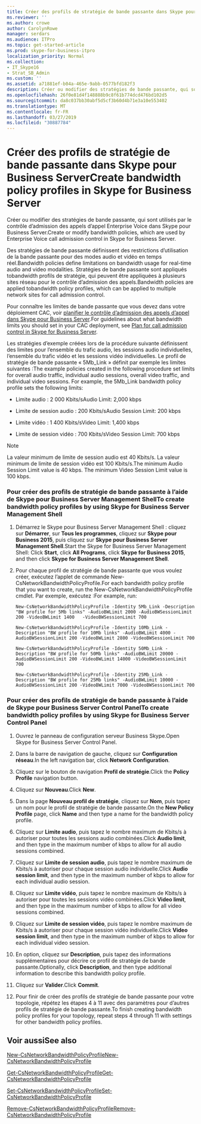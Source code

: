 ```yaml
---
title: Créer des profils de stratégie de bande passante dans Skype pour Business Server
ms.reviewer: ''
ms.author: crowe
author: CarolynRowe
manager: serdars
ms.audience: ITPro
ms.topic: get-started-article
ms.prod: skype-for-business-itpro
localization_priority: Normal
ms.collection:
- IT_Skype16
- Strat_SB_Admin
ms.custom: ''
ms.assetid: a71881ef-b04a-465e-9abb-0577bfd182f3
description: Créer ou modifier des stratégies de bande passante, qui sont utilisés par le contrôle d’admission des appels d’appel Enterprise Voice dans Skype pour Business Server.
ms.openlocfilehash: 26f0e81d4f148888b9c8f61b774dcd476bd102d5
ms.sourcegitcommit: da8c037bb30abf5d5cf3b60d4b71e3a10e553402
ms.translationtype: MT
ms.contentlocale: fr-FR
ms.lasthandoff: 03/27/2019
ms.locfileid: "30887784"
---
```

# <a name="create-bandwidth-policy-profiles-in-skype-for-business-server"></a><span data-ttu-id="6460b-103">Créer des profils de stratégie de bande passante dans Skype pour Business Server</span><span class="sxs-lookup"><span data-stu-id="6460b-103">Create bandwidth policy profiles in Skype for Business Server</span></span> 
 
<span data-ttu-id="6460b-104">Créer ou modifier des stratégies de bande passante, qui sont utilisés par le contrôle d’admission des appels d’appel Enterprise Voice dans Skype pour Business Server.</span><span class="sxs-lookup"><span data-stu-id="6460b-104">Create or modify bandwidth policies, which are used by Enterprise Voice call admission control in Skype for Business Server.</span></span> 
  
<span data-ttu-id="6460b-105">Des stratégies de bande passante définissent des restrictions d’utilisation de la bande passante pour des modes audio et vidéo en temps réel.</span><span class="sxs-lookup"><span data-stu-id="6460b-105">Bandwidth policies define limitations on bandwidth usage for real-time audio and video modalities.</span></span> <span data-ttu-id="6460b-106">Stratégies de bande passante sont appliqués tobandwidth profils de stratégie, qui peuvent être appliquées à plusieurs sites réseau pour le contrôle d’admission des appels.</span><span class="sxs-lookup"><span data-stu-id="6460b-106">Bandwidth policies are applied tobandwidth policy profiles, which can be applied to multiple network sites for call admission control.</span></span>
  
<span data-ttu-id="6460b-107">Pour connaître les limites de bande passante que vous devez dans votre déploiement CAC, voir [planifier le contrôle d’admission des appels d’appel dans Skype pour Business Server](../../plan-your-deployment/enterprise-voice-solution/call-admission-control.md).</span><span class="sxs-lookup"><span data-stu-id="6460b-107">For guidelines about what bandwidth limits you should set in your CAC deployment, see [Plan for call admission control in Skype for Business Server](../../plan-your-deployment/enterprise-voice-solution/call-admission-control.md).</span></span>
  
<span data-ttu-id="6460b-p102">Les stratégies d’exemple créées lors de la procédure suivante définissent des limites pour l’ensemble du trafic audio, les sessions audio individuelles, l’ensemble du trafic vidéo et les sessions vidéo individuelles. Le profil de stratégie de bande passante « 5Mb_Link » définit par exemple les limites suivantes :</span><span class="sxs-lookup"><span data-stu-id="6460b-p102">The example policies created in the following procedure set limits for overall audio traffic, individual audio sessions, overall video traffic, and individual video sessions. For example, the 5Mb_Link bandwidth policy profile sets the following limits:</span></span> 
  
- <span data-ttu-id="6460b-110">Limite audio : 2 000 Kbits/s</span><span class="sxs-lookup"><span data-stu-id="6460b-110">Audio Limit: 2,000 kbps</span></span>
    
- <span data-ttu-id="6460b-111">Limite de session audio : 200 Kbits/s</span><span class="sxs-lookup"><span data-stu-id="6460b-111">Audio Session Limit: 200 kbps</span></span>
    
- <span data-ttu-id="6460b-112">Limite vidéo : 1 400 Kbits/s</span><span class="sxs-lookup"><span data-stu-id="6460b-112">Video Limit: 1,400 kbps</span></span>
    
- <span data-ttu-id="6460b-113">Limite de session vidéo : 700 Kbits/s</span><span class="sxs-lookup"><span data-stu-id="6460b-113">Video Session Limit: 700 kbps</span></span>
    
> [!NOTE]
> <span data-ttu-id="6460b-p103">La valeur minimum de limite de session audio est 40 Kbits/s. La valeur minimum de limite de session vidéo est 100 Kbits/s.</span><span class="sxs-lookup"><span data-stu-id="6460b-p103">The minimum Audio Session Limit value is 40 kbps. The minimum Video Session Limit value is 100 kbps.</span></span> 
  
### <a name="to-create-bandwidth-policy-profiles-by-using-skype-for-business-server-management-shell"></a><span data-ttu-id="6460b-116">Pour créer des profils de stratégie de bande passante à l’aide de Skype pour Business Server Management Shell</span><span class="sxs-lookup"><span data-stu-id="6460b-116">To create bandwidth policy profiles by using Skype for Business Server Management Shell</span></span>

1. <span data-ttu-id="6460b-117">Démarrez le Skype pour Business Server Management Shell : cliquez sur **Démarrer**, sur **Tous les programmes**, cliquez sur **Skype pour Business 2015**, puis cliquez sur **Skype pour Business Server Management Shell**.</span><span class="sxs-lookup"><span data-stu-id="6460b-117">Start the Skype for Business Server Management Shell: Click **Start**, click **All Programs**, click **Skype for Business 2015**, and then click **Skype for Business Server Management Shell**.</span></span>
    
2. <span data-ttu-id="6460b-118">Pour chaque profil de stratégie de bande passante que vous voulez créer, exécutez l’applet de commande New-CsNetworkBandwidthPolicyProfile.</span><span class="sxs-lookup"><span data-stu-id="6460b-118">For each bandwidth policy profile that you want to create, run the New-CsNetworkBandwidthPolicyProfile cmdlet.</span></span> <span data-ttu-id="6460b-119">Par exemple, exécutez :</span><span class="sxs-lookup"><span data-stu-id="6460b-119">For example, run:</span></span>
    
   ```
   New-CsNetworkBandwidthPolicyProfile -Identity 5Mb_Link -Description "BW profile for 5Mb links" -AudioBWLimit 2000 -AudioBWSessionLimit 200 -VideoBWLimit 1400   -VideoBWSessionLimit 700
   ```

   ```
   New-CsNetworkBandwidthPolicyProfile -Identity 10Mb_Link -Description "BW profile for 10Mb links" -AudioBWLimit 4000 -AudioBWSessionLimit 200 -VideoBWLimit 2800 -VideoBWSessionLimit 700
   ```

   ```
   New-CsNetworkBandwidthPolicyProfile -Identity 50Mb_Link -Description "BW profile for 50Mb links" -AudioBWLimit 20000 -AudioBWSessionLimit 200 -VideoBWLimit 14000 -VideoBWSessionLimit 700
   ```

   ```
   New-CsNetworkBandwidthPolicyProfile -Identity 25Mb_Link -Description "BW profile for 25Mb links" -AudioBWLimit 10000 -AudioBWSessionLimit 200 -VideoBWLimit 7000 -VideoBWSessionLimit 700
   ```

### <a name="to-create-bandwidth-policy-profiles-by-using-skype-for-business-server-control-panel"></a><span data-ttu-id="6460b-120">Pour créer des profils de stratégie de bande passante à l’aide de Skype pour Business Server Control Panel</span><span class="sxs-lookup"><span data-stu-id="6460b-120">To create bandwidth policy profiles by using Skype for Business Server Control Panel</span></span>

1. <span data-ttu-id="6460b-121">Ouvrez le panneau de configuration serveur Business Skype.</span><span class="sxs-lookup"><span data-stu-id="6460b-121">Open Skype for Business Server Control Panel.</span></span>
    
2. <span data-ttu-id="6460b-122">Dans la barre de navigation de gauche, cliquez sur **Configuration réseau**.</span><span class="sxs-lookup"><span data-stu-id="6460b-122">In the left navigation bar, click **Network Configuration**.</span></span>
    
3. <span data-ttu-id="6460b-123">Cliquez sur le bouton de navigation **Profil de stratégie**.</span><span class="sxs-lookup"><span data-stu-id="6460b-123">Click the **Policy Profile** navigation button.</span></span>
    
4. <span data-ttu-id="6460b-124">Cliquez sur **Nouveau**.</span><span class="sxs-lookup"><span data-stu-id="6460b-124">Click **New**.</span></span>
    
5. <span data-ttu-id="6460b-125">Dans la page **Nouveau profil de stratégie**, cliquez sur **Nom**, puis tapez un nom pour le profil de stratégie de bande passante.</span><span class="sxs-lookup"><span data-stu-id="6460b-125">On the **New Policy Profile** page, click **Name** and then type a name for the bandwidth policy profile.</span></span>
    
6. <span data-ttu-id="6460b-126">Cliquez sur **Limite audio**, puis tapez le nombre maximum de Kbits/s à autoriser pour toutes les sessions audio combinées.</span><span class="sxs-lookup"><span data-stu-id="6460b-126">Click **Audio limit**, and then type in the maximum number of kbps to allow for all audio sessions combined.</span></span>
    
7. <span data-ttu-id="6460b-127">Cliquez sur **Limite de session audio**, puis tapez le nombre maximum de Kbits/s à autoriser pour chaque session audio individuelle.</span><span class="sxs-lookup"><span data-stu-id="6460b-127">Click **Audio session limit**, and then type in the maximum number of kbps to allow for each individual audio session.</span></span>
    
8. <span data-ttu-id="6460b-128">Cliquez sur **Limite vidéo**, puis tapez le nombre maximum de Kbits/s à autoriser pour toutes les sessions vidéo combinées.</span><span class="sxs-lookup"><span data-stu-id="6460b-128">Click **Video limit**, and then type in the maximum number of kbps to allow for all video sessions combined.</span></span>
    
9. <span data-ttu-id="6460b-129">Cliquez sur **Limite de session vidéo**, puis tapez le nombre maximum de Kbits/s à autoriser pour chaque session vidéo individuelle.</span><span class="sxs-lookup"><span data-stu-id="6460b-129">Click **Video session limit**, and then type in the maximum number of kbps to allow for each individual video session.</span></span>
    
10. <span data-ttu-id="6460b-130">En option, cliquez sur **Description**, puis tapez des informations supplémentaires pour décrire ce profil de stratégie de bande passante.</span><span class="sxs-lookup"><span data-stu-id="6460b-130">Optionally, click **Description**, and then type additional information to describe this bandwidth policy profile.</span></span>
    
11. <span data-ttu-id="6460b-131">Cliquez sur **Valider**.</span><span class="sxs-lookup"><span data-stu-id="6460b-131">Click **Commit**.</span></span>
    
12. <span data-ttu-id="6460b-132">Pour finir de créer des profils de stratégie de bande passante pour votre topologie, répétez les étapes 4 à 11 avec des paramètres pour d’autres profils de stratégie de bande passante.</span><span class="sxs-lookup"><span data-stu-id="6460b-132">To finish creating bandwidth policy profiles for your topology, repeat steps 4 through 11 with settings for other bandwidth policy profiles.</span></span>
    
## <a name="see-also"></a><span data-ttu-id="6460b-133">Voir aussi</span><span class="sxs-lookup"><span data-stu-id="6460b-133">See also</span></span>

[<span data-ttu-id="6460b-134">New-CsNetworkBandwidthPolicyProfile</span><span class="sxs-lookup"><span data-stu-id="6460b-134">New-CsNetworkBandwidthPolicyProfile</span></span>](https://docs.microsoft.com/powershell/module/skype/new-csnetworkbandwidthpolicyprofile?view=skype-ps)
  
[<span data-ttu-id="6460b-135">Get-CsNetworkBandwidthPolicyProfile</span><span class="sxs-lookup"><span data-stu-id="6460b-135">Get-CsNetworkBandwidthPolicyProfile</span></span>](https://docs.microsoft.com/powershell/module/skype/get-csnetworkbandwidthpolicyprofile?view=skype-ps)
  
[<span data-ttu-id="6460b-136">Set-CsNetworkBandwidthPolicyProfile</span><span class="sxs-lookup"><span data-stu-id="6460b-136">Set-CsNetworkBandwidthPolicyProfile</span></span>](https://docs.microsoft.com/powershell/module/skype/set-csnetworkbandwidthpolicyprofile?view=skype-ps)
  
[<span data-ttu-id="6460b-137">Remove-CsNetworkBandwidthPolicyProfile</span><span class="sxs-lookup"><span data-stu-id="6460b-137">Remove-CsNetworkBandwidthPolicyProfile</span></span>](https://docs.microsoft.com/powershell/module/skype/remove-csnetworkbandwidthpolicyprofile?view=skype-ps)

